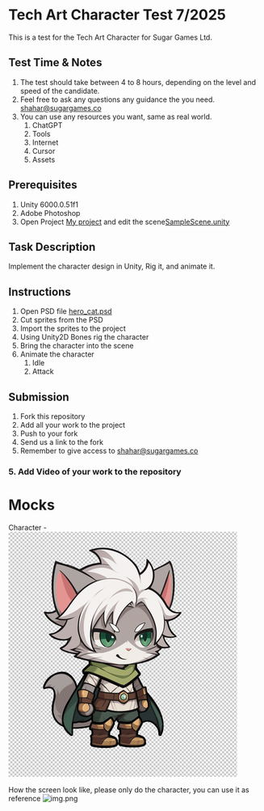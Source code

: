 # Tech Art Character Test 7/2025

This is a test for the Tech Art Character for Sugar Games Ltd.

## Test Time & Notes

1. The test should take between 4 to 8 hours, depending on the level and speed of the candidate.
2. Feel free to ask any questions any guidance the you need. [shahar@sugargames.co](https://github.com/sgr-games/ta-ui-test-2025-7)
3. You can use any resources you want, same as real world.
   1. ChatGPT
   2. Tools
   3. Internet
   4. Cursor
   5. Assets

## Prerequisites

1. Unity 6000.0.51f1
2. Adobe Photoshop
3. Open Project [My project](My%20project) and edit the scene[SampleScene.unity](My%20project/Assets/Scenes/SampleScene.unity)

## Task Description

Implement the character design in Unity, Rig it, and animate it.

## Instructions

1. Open PSD file [hero_cat.psd](hero_cat.psd)
2. Cut sprites from the PSD 
3. Import the sprites to the project
4. Using Unity2D Bones rig the character
5. Bring the character into the scene
6. Animate the character
   1. Idle
   2. Attack

## Submission

1. Fork this repository
2. Add all your work to the project
3. Push to your fork
4. Send us a link to the fork
5. Remember to give access to [shahar@sugargames.co](https://github.com/sgr-games/ta-ui-test-2025-7)

### 5. **Add Video of your work to the repository**

# Mocks 

Character - 
![img_2.png](img_2.png)

How the screen look like, please only do the character, you can use it as reference 
![img.png](img.png)
